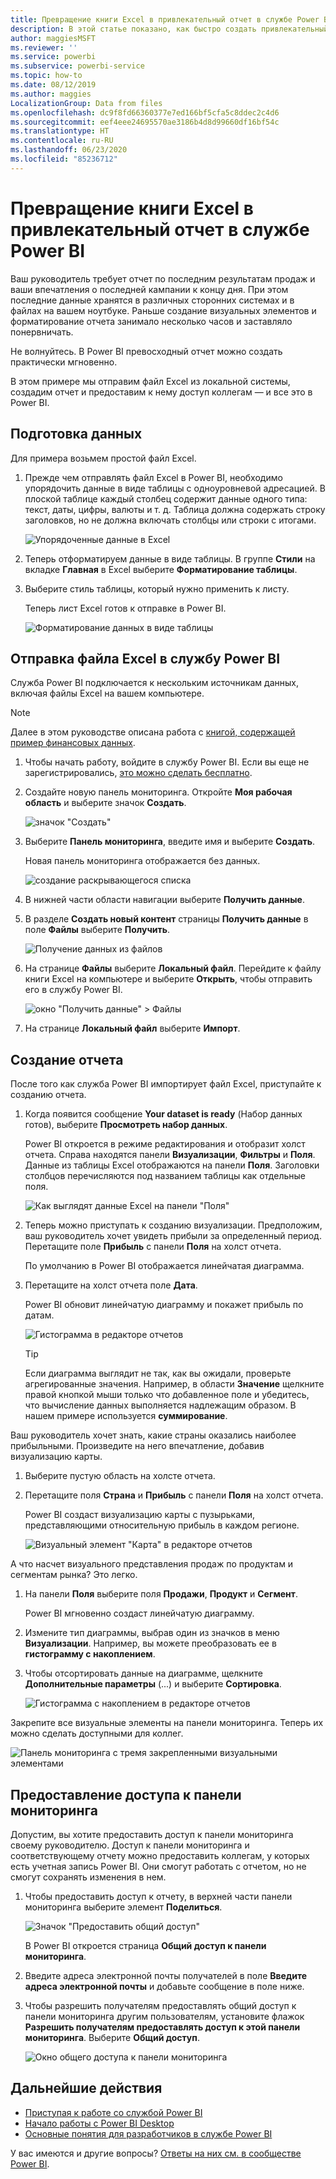 ```yaml
---
title: Превращение книги Excel в привлекательный отчет в службе Power BI
description: В этой статье показано, как быстро создать привлекательный отчет из книги Excel.
author: maggiesMSFT
ms.reviewer: ''
ms.service: powerbi
ms.subservice: powerbi-service
ms.topic: how-to
ms.date: 08/12/2019
ms.author: maggies
LocalizationGroup: Data from files
ms.openlocfilehash: dc9f8fd66360377e7ed166bf5cfa5c8ddec2c4d6
ms.sourcegitcommit: eef4eee24695570ae3186b4d8d99660df16bf54c
ms.translationtype: HT
ms.contentlocale: ru-RU
ms.lasthandoff: 06/23/2020
ms.locfileid: "85236712"
---
```

# <a name="from-excel-workbook-to-stunning-report-in-the-power-bi-service"></a>Превращение книги Excel в привлекательный отчет в службе Power BI
Ваш руководитель требует отчет по последним результатам продаж и ваши впечатления о последней кампании к концу дня. При этом последние данные хранятся в различных сторонних системах и в файлах на вашем ноутбуке. Раньше создание визуальных элементов и форматирование отчета занимало несколько часов и заставляло понервничать.

Не волнуйтесь. В Power BI превосходный отчет можно создать практически мгновенно.

В этом примере мы отправим файл Excel из локальной системы, создадим отчет и предоставим к нему доступ коллегам — и все это в Power BI.

## <a name="prepare-your-data"></a>Подготовка данных
Для примера возьмем простой файл Excel. 

1. Прежде чем отправлять файл Excel в Power BI, необходимо упорядочить данные в виде таблицы с одноуровневой адресацией. В плоской таблице каждый столбец содержит данные одного типа: текст, даты, цифры, валюты и т. д. Таблица должна содержать строку заголовков, но не должна включать столбцы или строки с итогами.

   ![Упорядоченные данные в Excel](media/service-from-excel-to-stunning-report/pbi_excel_file.png)

2. Теперь отформатируем данные в виде таблицы. В группе **Стили** на вкладке **Главная** в Excel выберите **Форматирование таблицы**. 

3. Выберите стиль таблицы, который нужно применить к листу. 

   Теперь лист Excel готов к отправке в Power BI.

   ![Форматирование данных в виде таблицы](media/service-from-excel-to-stunning-report/pbi_excel_table.png)

## <a name="upload-your-excel-file-to-the-power-bi-service"></a>Отправка файла Excel в службу Power BI
Служба Power BI подключается к нескольким источникам данных, включая файлы Excel на вашем компьютере. 

 > [!NOTE] 
 > Далее в этом руководстве описана работа с [книгой, содержащей пример финансовых данных](../create-reports/sample-financial-download.md).

1. Чтобы начать работу, войдите в службу Power BI. Если вы еще не зарегистрировались, [это можно сделать бесплатно](https://powerbi.com).

2. Создайте новую панель мониторинга. Откройте **Моя рабочая область** и выберите значок **Создать**.

   ![значок "Создать"](media/service-from-excel-to-stunning-report/power-bi-new-dash.png)

3. Выберите **Панель мониторинга**, введите имя и выберите **Создать**. 

   Новая панель мониторинга отображается без данных.

   ![создание раскрывающегося списка](media/service-from-excel-to-stunning-report/power-bi-create-dash.png)

4. В нижней части области навигации выберите **Получить данные**. 

5. В разделе **Создать новый контент** страницы **Получить данные** в поле **Файлы** выберите **Получить**.

   ![Получение данных из файлов](media/service-from-excel-to-stunning-report/pbi_get_files.png)

6. На странице **Файлы** выберите **Локальный файл**. Перейдите к файлу книги Excel на компьютере и выберите **Открыть**, чтобы отправить его в службу Power BI. 

   ![окно "Получить данные" > Файлы](media/service-from-excel-to-stunning-report/pbi_local_file.png)

7. На странице **Локальный файл** выберите **Импорт**.


## <a name="build-your-report"></a>Создание отчета
После того как служба Power BI импортирует файл Excel, приступайте к созданию отчета. 

1. Когда появится сообщение **Your dataset is ready** (Набор данных готов), выберите **Просмотреть набор данных**.  

   Power BI откроется в режиме редактирования и отобразит холст отчета. Справа находятся панели **Визуализации**, **Фильтры** и **Поля**. Данные из таблицы Excel отображаются на панели **Поля**. Заголовки столбцов перечисляются под названием таблицы как отдельные поля.

   ![Как выглядят данные Excel на панели "Поля"](media/service-from-excel-to-stunning-report/pbi_report_fields.png)

2. Теперь можно приступать к созданию визуализации. Предположим, ваш руководитель хочет увидеть прибыли за определенный период. Перетащите поле **Прибыль** с панели **Поля** на холст отчета. 

   По умолчанию в Power BI отображается линейчатая диаграмма. 

3. Перетащите на холст отчета поле **Дата**. 

   Power BI обновит линейчатую диаграмму и покажет прибыль по датам.

   ![Гистограмма в редакторе отчетов](media/service-from-excel-to-stunning-report/pbi_report_pin-new.png)

   > [!TIP]
   > Если диаграмма выглядит не так, как вы ожидали, проверьте агрегированные значения. Например, в области **Значение** щелкните правой кнопкой мыши только что добавленное поле и убедитесь, что вычисление данных выполняется надлежащим образом. В нашем примере используется **суммирование**.
   > 

Ваш руководитель хочет знать, какие страны оказались наиболее прибыльными. Произведите на него впечатление, добавив визуализацию карты. 

1. Выберите пустую область на холсте отчета. 

2. Перетащите поля **Страна** и **Прибыль** с панели **Поля** на холст отчета.

   Power BI создаст визуализацию карты с пузырьками, представляющими относительную прибыль в каждом регионе.

   ![Визуальный элемент "Карта" в редакторе отчетов](media/service-from-excel-to-stunning-report/pbi_report_map-new.png)

А что насчет визуального представления продаж по продуктам и сегментам рынка? Это легко. 

1. На панели **Поля** выберите поля **Продажи**, **Продукт** и **Сегмент**. 
   
   Power BI мгновенно создаст линейчатую диаграмму. 

2. Измените тип диаграммы, выбрав один из значков в меню **Визуализации**. Например, вы можете преобразовать ее в **гистограмму с накоплением**. 

3. Чтобы отсортировать данные на диаграмме, щелкните **Дополнительные параметры** (...) и выберите **Сортировка**.

   ![Гистограмма с накоплением в редакторе отчетов](media/service-from-excel-to-stunning-report/pbi_barchart-new.png)

Закрепите все визуальные элементы на панели мониторинга. Теперь их можно сделать доступными для коллег.

   ![Панель мониторинга с тремя закрепленными визуальными элементами](media/service-from-excel-to-stunning-report/pbi_report.png)

## <a name="share-your-dashboard"></a>Предоставление доступа к панели мониторинга
Допустим, вы хотите предоставить доступ к панели мониторинга своему руководителю. Доступ к панели мониторинга и соответствующему отчету можно предоставить коллегам, у которых есть учетная запись Power BI. Они смогут работать с отчетом, но не смогут сохранять изменения в нем.

1. Чтобы предоставить доступ к отчету, в верхней части панели мониторинга выберите элемент **Поделиться**.

   ![Значок "Предоставить общий доступ"](media/service-from-excel-to-stunning-report/power-bi-share.png)

   В Power BI откроется страница **Общий доступ к панели мониторинга**. 

2. Введите адреса электронной почты получателей в поле **Введите адреса электронной почты** и добавьте сообщение в поле ниже. 

3. Чтобы разрешить получателям предоставлять общий доступ к панели мониторинга другим пользователям, установите флажок **Разрешить получателям предоставлять доступ к этой панели мониторинга**. Выберите **Общий доступ**.

   ![Окно общего доступа к панели мониторинга](media/service-from-excel-to-stunning-report/power-bi-share-dash-new.png)

## <a name="next-steps"></a>Дальнейшие действия

* [Приступая к работе со службой Power BI](../fundamentals/service-get-started.md)
* [Начало работы с Power BI Desktop](../fundamentals/desktop-getting-started.md)
* [Основные понятия для разработчиков в службе Power BI](../fundamentals/service-basic-concepts.md)

У вас имеются и другие вопросы? [Ответы на них см. в сообществе Power BI](https://community.powerbi.com/).
